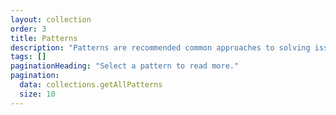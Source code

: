 ```yaml
---
layout: collection
order: 3
title: Patterns
description: "Patterns are recommended common approaches to solving issues encountered by engineering teams."
tags: []
paginationHeading: "Select a pattern to read more."
pagination:
  data: collections.getAllPatterns
  size: 10
---
```

